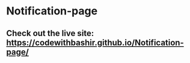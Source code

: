 # Notification-page

## Check out the live site: https://codewithbashir.github.io/Notification-page/

